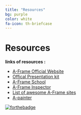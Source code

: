 ```yaml
---
title: "Resources"
bg: purple
color: white
fa-icon: th-briefcase
---
```


# Resources 

**links of resources :**
- [A-Frame Official Website](https://aframe.io/)
- [Offical Presentation kit](https://aframe.io/aframe-presentation-kit/)
- [A-Frame School](https://aframe.io/aframe-school/)
- [A-Frame Inspector](https://aframe.io/aframe-inspector/example/)
- [List of awesome A-Frame sites](https://github.com/aframevr/awesome-aframe)
- [A-painter](https://aframe.io/a-painter/)

[![forthebadge](http://forthebadge.com/images/badges/contains-technical-debt.svg)](http://forthebadge.com)
